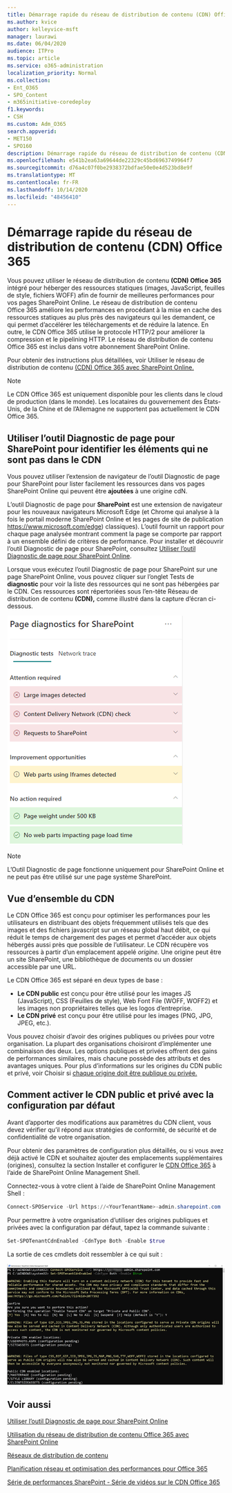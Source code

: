 ```yaml
---
title: Démarrage rapide du réseau de distribution de contenu (CDN) Office 365
ms.author: kvice
author: kelleyvice-msft
manager: laurawi
ms.date: 06/04/2020
audience: ITPro
ms.topic: article
ms.service: o365-administration
localization_priority: Normal
ms.collection:
- Ent_O365
- SPO_Content
- m365initiative-coredeploy
f1.keywords:
- CSH
ms.custom: Adm_O365
search.appverid:
- MET150
- SPO160
description: Démarrage rapide du réseau de distribution de contenu (CDN) Office 365
ms.openlocfilehash: e541b2ea63a69644de22329c45bd6963749964f7
ms.sourcegitcommit: d76a4c07f0be2938372bdfae50e0e4d523bd8e9f
ms.translationtype: MT
ms.contentlocale: fr-FR
ms.lasthandoff: 10/14/2020
ms.locfileid: "48456410"
---
```

# <a name="office-365-content-delivery-network-cdn-quickstart"></a>Démarrage rapide du réseau de distribution de contenu (CDN) Office 365

Vous pouvez utiliser le réseau de distribution de contenu **(CDN) Office 365** intégré pour héberger des ressources statiques (images, JavaScript, feuilles de style, fichiers WOFF) afin de fournir de meilleures performances pour vos pages SharePoint Online. Le réseau de distribution de contenu Office 365 améliore les performances en procédant à la mise en cache des ressources statiques au plus près des navigateurs qui les demandent, ce qui permet d’accélérer les téléchargements et de réduire la latence. En outre, le CDN Office 365 utilise le protocole HTTP/2 pour améliorer la compression et le pipelining HTTP. Le réseau de distribution de contenu Office 365 est inclus dans votre abonnement SharePoint Online.

Pour obtenir des instructions plus détaillées, voir Utiliser le réseau de distribution de contenu [(CDN) Office 365 avec SharePoint Online.](use-microsoft-365-cdn-with-spo.md)

>[!NOTE]
>Le CDN Office 365 est uniquement disponible pour les clients dans le cloud de production (dans le monde). Les locataires du gouvernement des États-Unis, de la Chine et de l’Allemagne ne supportent pas actuellement le CDN Office 365.

## <a name="use-the-page-diagnostics-for-sharepoint-tool-to-identify-items-not-in-cdn"></a>Utiliser l’outil Diagnostic de page pour SharePoint pour identifier les éléments qui ne sont pas dans le CDN

Vous pouvez utiliser l’extension de navigateur de l’outil Diagnostic de page pour SharePoint pour lister facilement les ressources dans vos pages SharePoint Online qui peuvent être **ajoutées** à une origine cdN.

L’outil Diagnostic de page pour **SharePoint** est une extension de navigateur pour les nouveaux navigateurs Microsoft Edge (et Chrome qui analyse à la fois le portail moderne SharePoint Online et les pages de site de publication https://www.microsoft.com/edge) classiques). L’outil fournit un rapport pour chaque page analysée montrant comment la page se comporte par rapport à un ensemble défini de critères de performance. Pour installer et découvrir l’outil Diagnostic de page pour SharePoint, consultez [Utiliser l’outil Diagnostic de page pour SharePoint Online](https://aka.ms/perftool).

Lorsque vous exécutez l’outil Diagnostic de page pour SharePoint sur une page SharePoint Online, vous pouvez cliquer sur l’onglet Tests de **diagnostic** pour voir la liste des ressources qui ne sont pas hébergées par le CDN. Ces ressources sont répertoriées sous l’en-tête Réseau de distribution de contenu **(CDN),** comme illustré dans la capture d’écran ci-dessous.

![Diagnostics de page](../media/page-diagnostics-for-spo/pagediag-results-general.PNG)

>[!NOTE]
>L’Outil Diagnostic de page fonctionne uniquement pour SharePoint Online et ne peut pas être utilisé sur une page système SharePoint.

## <a name="cdn-overview"></a>Vue d’ensemble du CDN

Le CDN Office 365 est conçu pour optimiser les performances pour les utilisateurs en distribuant des objets fréquemment utilisés tels que des images et des fichiers javascript sur un réseau global haut débit, ce qui réduit le temps de chargement des pages et permet d’accéder aux objets hébergés aussi près que possible de l’utilisateur. Le CDN récupère vos ressources à partir d’un emplacement appelé _origine._ Une origine peut être un site SharePoint, une bibliothèque de documents ou un dossier accessible par une URL.

Le CDN Office 365 est séparé en deux types de base :

- **Le CDN public** est conçu pour être utilisé pour les images JS (JavaScript), CSS (Feuilles de style), Web Font File (WOFF, WOFF2) et les images non propriétaires telles que les logos d’entreprise.
- **Le CDN privé** est conçu pour être utilisé pour les images (PNG, JPG, JPEG, etc.).

Vous pouvez choisir d’avoir des origines publiques ou privées pour votre organisation. La plupart des organisations choisiront d’implémenter une combinaison des deux. Les options publiques et privées offrent des gains de performances similaires, mais chacune possède des attributs et des avantages uniques. Pour plus d’informations sur les origines du CDN public et privé, voir Choisir si [chaque origine doit être publique ou privée.](use-microsoft-365-cdn-with-spo.md#CDNOriginChoosePublicPrivate)

## <a name="how-to-enable-public-and-private-cdn-with-the-default-configuration"></a>Comment activer le CDN public et privé avec la configuration par défaut
Avant d’apporter des modifications aux paramètres du CDN client, vous devez vérifier qu’il répond aux stratégies de conformité, de sécurité et de confidentialité de votre organisation.

Pour obtenir des paramètres de configuration plus détaillés, ou si vous avez déjà activé le CDN et souhaitez ajouter des emplacements supplémentaires (origines), consultez la section Installer et configurer le [CDN Office 365](use-microsoft-365-cdn-with-spo.md#set-up-and-configure-the-office-365-cdn-by-using-the-sharepoint-online-management-shell) à l’aide de SharePoint Online Management Shell.

Connectez-vous à votre client à l’aide de SharePoint Online Management Shell :

```PowerShell
Connect-SPOService -Url https://<YourTenantName>-admin.sharepoint.com
```

Pour permettre à votre organisation d’utiliser des origines publiques et privées avec la configuration par défaut, tapez la commande suivante :

```PowerShell
Set-SPOTenantCdnEnabled -CdnType Both -Enable $true
```

La sortie de ces cmdlets doit ressembler à ce qui suit :

![Sortie des Set-SPOTenantCdnEnabled](../media/O365-CDN/o365-cdn-enable-output.png)

## <a name="see-also"></a>Voir aussi

[Utiliser l’outil Diagnostic de page pour SharePoint Online](https://aka.ms/perftool)

[Utilisation du réseau de distribution de contenu Office 365 avec SharePoint Online](use-microsoft-365-cdn-with-spo.md)

[Réseaux de distribution de contenu](https://aka.ms/o365cdns)

[Planification réseau et optimisation des performances pour Office 365](https://aka.ms/tune)

[Série de performances SharePoint - Série de vidéos sur le CDN Office 365](https://www.youtube.com/playlist?list=PLR9nK3mnD-OWMfr1BA9mr5oCw2aJXw4WA)
